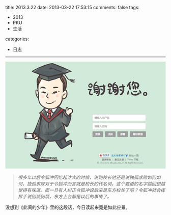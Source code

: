 title: 2013.3.22
date: 2013-03-22 17:53:15
comments: false
tags:
- 2013
- PKU
- 生活

categories:
- 日志
---

![](/images/2013-3-22.jpg)

> *很多年以后令狐冲回忆起汴大的时候，说到校长他还是说独孤求败如何如何，独孤求败对于令狐冲而言就是校长的代名词，这个霸道的名字越回想越觉得有味道。而一旦有人纠正令狐冲说后来是东方校长了吧？令狐冲就会挥挥手说别烦别烦，东方上台都是以后的事情了。*

没想到《此间的少年》里的这段话，今日读起来竟是如此应景。
